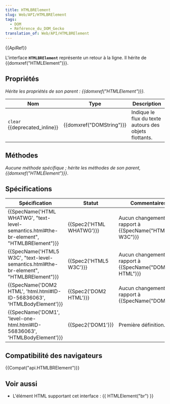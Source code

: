 ```yaml
---
title: HTMLBRElement
slug: Web/API/HTMLBRElement
tags:
  - DOM
  - Référence_du_DOM_Gecko
translation_of: Web/API/HTMLBRElement
---
```

{{ApiRef}}

L'interface **`HTMLBRElement`** représente un retour à la ligne. Il hérite de {{domxref("HTMLElement")}}.

## Propriétés

_Hérite les propriétés de son parent : {{domxref("HTMLElement")}}._

| Nom                              | Type                             | Description                                            |
| -------------------------------- | -------------------------------- | ------------------------------------------------------ |
| `clear` {{deprecated_inline}} | {{domxref("DOMString")}} | Indique le flux du texte autours des objets flottants. |

## Méthodes

_Aucune méthode spécifique ;_ _hérite les méthodes de son parent, {{domxref("HTMLElement")}}_.

## Spécifications

| Spécification                                                                                                        | Statut                           | Commentaires                                                    |
| -------------------------------------------------------------------------------------------------------------------- | -------------------------------- | --------------------------------------------------------------- |
| {{SpecName('HTML WHATWG', "text-level-semantics.html#the-br-element", "HTMLBRElement")}} | {{Spec2('HTML WHATWG')}} | Aucun changement par rapport à {{SpecName("HTML5 W3C")}} |
| {{SpecName('HTML5 W3C', "text-level-semantics.html#the-br-element", "HTMLBRElement")}} | {{Spec2('HTML5 W3C')}}     | Aucun changement par rapport à {{SpecName("DOM2 HTML")}} |
| {{SpecName('DOM2 HTML', 'html.html#ID-ID-56836063', 'HTMLBodyElement')}}                     | {{Spec2('DOM2 HTML')}}     | Aucun changement par rapport à {{SpecName("DOM1")}}.    |
| {{SpecName('DOM1', 'level-one-html.html#ID-56836063', 'HTMLBodyElement')}}                 | {{Spec2('DOM1')}}         | Première définition.                                            |

## Compatibilité des navigateurs

{{Compat("api.HTMLBRElement")}}

## Voir aussi

- L'élément HTML supportant cet interface : {{ HTMLElement("br") }}
